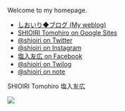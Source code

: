 Welcome to my homepage.

- [しおいり◆ブログ (My weblog)](https://shioiri.wordpress.com)
- [SHIOIRI Tomohiro on Google Sites](https://sites.google.com/view/shioiri)
- [@shioiri on Twitter](https://twitter.com/shioiri)
- [@shioiri on Instagram](https://instagram.com/shioiri)
- [塩入友広 on Facebook](https://www.facebook.com/tomohiro.shioiri)
- [@shioiri on Twilog](https://twilog.org/shioiri)
- [@shioiri on note](https://note.com/shioiri)

SHIOIRI Tomohiro
塩入友広

<img src="https://ss1.xrea.com/shioiri.s1001.xrea.com/x/cgi-bin/npc/npc.cgi?i=/virtual/shioiri/npc.idx&L=shioiri&p=on&d=1000,0">

